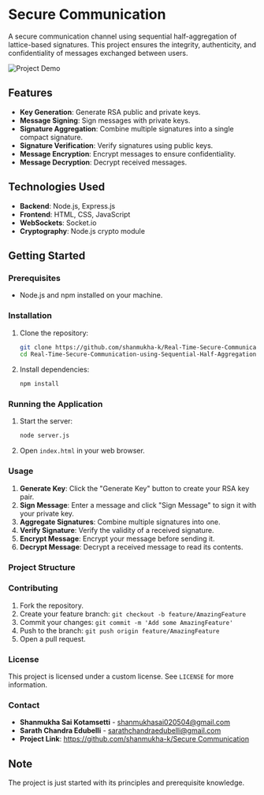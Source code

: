 # Secure Communication

A secure communication channel using sequential half-aggregation of lattice-based signatures. This project ensures the integrity, authenticity, and confidentiality of messages exchanged between users.


![Project Demo](https://github.com/shanmukha-k/Real-Time-Secure-Communication-using-Sequential-Half-Aggregation-of-Lattice-Based-Signatures/blob/main/nora-10-fps.gif)


## Features

- **Key Generation**: Generate RSA public and private keys.
- **Message Signing**: Sign messages with private keys.
- **Signature Aggregation**: Combine multiple signatures into a single compact signature.
- **Signature Verification**: Verify signatures using public keys.
- **Message Encryption**: Encrypt messages to ensure confidentiality.
- **Message Decryption**: Decrypt received messages.

## Technologies Used

- **Backend**: Node.js, Express.js
- **Frontend**: HTML, CSS, JavaScript
- **WebSockets**: Socket.io
- **Cryptography**: Node.js crypto module

## Getting Started

### Prerequisites

- Node.js and npm installed on your machine.

### Installation

1. Clone the repository:
    ```sh
    git clone https://github.com/shanmukha-k/Real-Time-Secure-Communication-using-Sequential-Half-Aggregation-of-Lattice-Based-Signatures.git
    cd Real-Time-Secure-Communication-using-Sequential-Half-Aggregation-of-Lattice-Based-Signatures
    ```

2. Install dependencies:
    ```sh
    npm install
    ```

### Running the Application

1. Start the server:
    ```sh
    node server.js
    ```

2. Open `index.html` in your web browser.

### Usage

1. **Generate Key**: Click the "Generate Key" button to create your RSA key pair.
2. **Sign Message**: Enter a message and click "Sign Message" to sign it with your private key.
3. **Aggregate Signatures**: Combine multiple signatures into one.
4. **Verify Signature**: Verify the validity of a received signature.
5. **Encrypt Message**: Encrypt your message before sending it.
6. **Decrypt Message**: Decrypt a received message to read its contents.

### Project Structure


### Contributing

1. Fork the repository.
2. Create your feature branch: `git checkout -b feature/AmazingFeature`
3. Commit your changes: `git commit -m 'Add some AmazingFeature'`
4. Push to the branch: `git push origin feature/AmazingFeature`
5. Open a pull request.

### License

This project is licensed under a custom license. See `LICENSE` for more information.


### Contact

- **Shanmukha Sai Kotamsetti** - [shanmukhasai020504@gmail.com](mailto:shanmukhasai020504@gmail.com)
- **Sarath Chandra Edubelli** - [sarathchandraedubelli@gmail.com](mailto:sarathchandraedubelli@gmail.com)
- **Project Link**: [https://github.com/shanmukha-k/Secure Communication](https://github.com/shanmukha-k/Real-Time-Secure-Communication-using-Sequential-Half-Aggregation-of-Lattice-Based-Signatures)

## Note
The project is just started with its principles and prerequisite knowledge.


